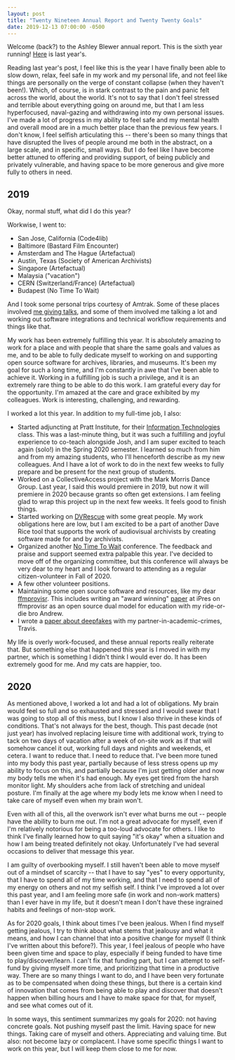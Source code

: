 ```yaml
---
layout: post
title: "Twenty Nineteen Annual Report and Twenty Twenty Goals"
date: 2019-12-13 07:00:00 -0500
---
```


Welcome (back?) to the Ashley Blewer annual report. This is the sixth year running! [Here](https://bits.ashleyblewer.com/blog/2018/12/20/twenty-nineteen-annual-report/) is last year's. 

Reading last year's post, I feel like this is the year I have finally been able to slow down, relax, feel safe in my work and my personal life, and not feel like things are personally on the verge of constant collapse (when they haven't been!). Which, of course, is in stark contrast to the pain and panic felt across the world, about the world. It's not to say that I don't feel stressed and terrible about everything going on around me, but that I am less hyperfocused, naval-gazing and withdrawing into my own personal issues. I've made a lot of progress in my ability to feel safe and my mental health and overall mood are in a much better place than the previous few years. I don't know, I feel selfish articulating this -- there's been so many things that have disrupted the lives of people around me both in the abstract, on a large scale, and in specific, small ways. But I do feel like I have become better attuned to offering and providing support, of being publicly and privately vulnerable, and having space to be more generous and give more fully to others in need.

## 2019

Okay, normal stuff, what did I do this year?

Workwise, I went to:
- San Jose, California (Code4lib)
- Baltimore (Bastard Film Encounter)
- Amsterdam and The Hague (Artefactual)
- Austin, Texas (Society of American Archivists)
- Singapore (Artefactual)
- Malaysia ("vacation")
- CERN (Switzerland/France) (Artefactual)
- Budapest (No Time To Wait)

And I took some personal trips courtesy of Amtrak. Some of these places involved [me giving talks](https://bits.ashleyblewer.com/talks/), and some of them involved me talking a lot and working out software integrations and technical workflow requirements and things like that.

My work has been extremely fulfilling this year. It is absolutely amazing to work for a place and with people that share the same goals and values as me, and to be able to fully dedicate myself to working on and supporting open source software for archives, libraries, and museums. It's been my goal for such a long time, and I'm constantly in awe that I've been able to achieve it. Working in a fulfilling job is such a privilege, and it is an extremely rare thing to be able to do this work. I am grateful every day for the opportunity. I'm amazed at the care and grace exhibited by my colleagues. Work is interesting, challenging, and rewarding. 

I worked a lot this year. In addition to my full-time job, I also:
- Started adjuncting at Pratt Institute, for their [Information Technologies](https://github.com/hadro/654fa19) class. This was a last-minute thing, but it was such a fulfilling and joyful experience to co-teach alongside Josh, and I am super excited to teach again (solo!) in the Spring 2020 semester. I learned so much from him and from my amazing students, who I'll henceforth describe as my new colleagues. And I have a lot of work to do in the next few weeks to fully prepare and be present for the next group of students.
- Worked on a CollectiveAccess project with the Mark Morris Dance Group. Last year, I said this would premiere in 2019, but now it will premiere in 2020 because grants so often get extensions. I am feeling glad to wrap this project up in the next few weeks. It feels good to finish things.
- Started working on [DVRescue](https://www.mipops.org/dvrescue/) with some great people. My work obligations here are low, but I am excited to be a part of another Dave Rice tool that supports the work of audiovisual archivists by creating software made for and by archivists.
- Organized another [No Time To Wait](https://mediaarea.net/NoTimeToWait4) conference. The feedback and praise and support seemed extra palpable this year. I've decided to move off of the organizing committee, but this conference will always be very dear to my heart and I look forward to attending as a regular citizen-volunteer in Fall of 2020.
- A few other volunteer positions.
- Maintaining some open source software and resources, like my dear [ffmprovisr](https://amiaopensource.github.io/ffmprovisr/). This includes writing an "award winning" [paper](https://bits.ashleyblewer.com/talks/) at iPres on ffmprovisr as an open source dual model for education with my ride-or-die bro Andrew.
- I wrote a [paper about deepfakes](https://www.degruyter.com/downloadpdf/j/opis.2019.3.issue-1/opis-2019-0003/opis-2019-0003.pdf) with my partner-in-academic-crimes, Travis.

My life is overly work-focused, and these annual reports really reiterate that. But something else that happened this year is I moved in with my partner, which is something I didn't think I would ever do. It has been extremely good for me. And my cats are happier, too.

## 2020

As mentioned above, I worked a lot and had a lot of obligations. My brain would feel so full and so exhausted and stressed and I would swear that I was going to stop all of this mess, but I know I also thrive in these kinds of conditions. That's not always for the best, though. This past decade (not just year) has involved replacing leisure time with additional work, trying to tack on two days of vacation after a week of on-site work as if that will somehow cancel it out, working full days and nights and weekends, et cetera. I want to reduce that. I need to reduce that. I've been more tuned into my body this past year, partially because of less stress opens up my ability to focus on this, and partially because I'm just getting older and now my body tells me when it's had enough. My eyes get tired from the harsh monitor light. My shoulders ache from lack of stretching and unideal posture. I'm finally at the age where my body lets me know when I need to take care of myself even when my brain won't.

Even with all of this, all the overwork isn't ever what burns me out -- people have the ability to burn me out. I'm not a great advocate for myself, even if I'm relatively notorious for being a too-loud advocate for others. I like to think I've finally learned how to quit saying "it's okay" when a situation and how I am being treated definitely not okay. Unfortunately I've had several occasions to deliver that message this year.

I am guilty of overbooking myself. I still haven't been able to move myself out of a mindset of scarcity -- that I have to say "yes" to every opportunity, that I have to spend all of my time working, and that I need to spend all of my energy on others and not my selfish self. I think I've improved a lot over this past year, and I am feeling more safe (in work and non-work matters) than I ever have in my life, but it doesn't mean I don't have these ingrained habits and feelings of non-stop work.

As for 2020 goals, I think about times I've been jealous. When I find myself getting jealous, I try to think about what stems that jealousy and what it means, and how I can channel that into a positive change for myself (I think I've written about this before?). This year, I feel jealous of people who have been given time and space to play, especially if being funded to have time to play/discover/learn. I can't fix that funding part, but I can attempt to self-fund by giving myself more time, and prioritizing that time in a productive way. There are so many things I want to do, and I have been very fortunate as to be compensated when doing these things, but there is a certain kind of innovation that comes from being able to play and discover that doesn't happen when billing hours and I have to make space for that, for myself, and see what comes out of it.

In some ways, this sentiment summarizes my goals for 2020: not having concrete goals. Not pushing myself past the limit. Having space for new things. Taking care of myself and others. Appreciating and valuing time. But also: not become lazy or complacent. I have some specific things I want to work on this year, but I will keep them close to me for now.